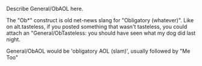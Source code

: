 

Describe General/ObAOL here.

The "Ob*" construct is old net-news slang for "Obligatory (whatever)".  Like on alt.tasteless, if you posted something that wasn't tasteless, you could attach an "General/ObTasteless: you should have seen what my dog did last night.

General/ObAOL would be 'obligatory AOL (slam)', usually followed by "Me Too"